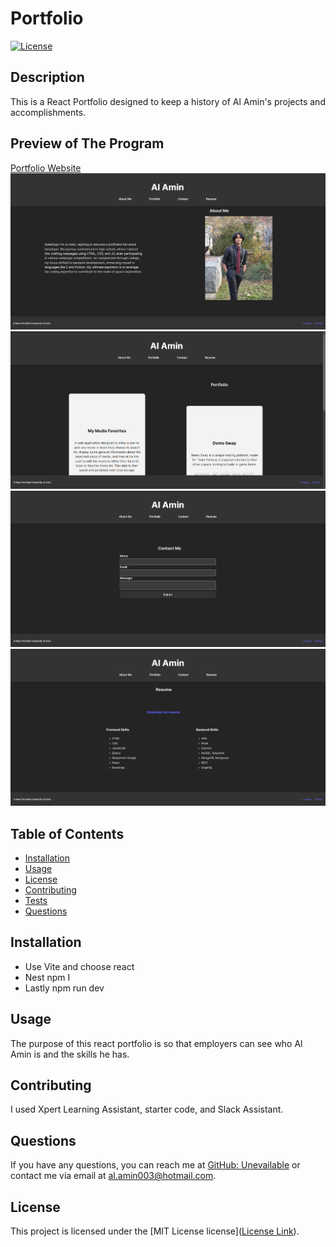 # Portfolio
[![License](https://img.shields.io/badge/license-MIT%20License-brightgreen)](https://opensource.org/licenses/MIT)


## Description
This is a React Portfolio designed to keep a history of Al Amin's projects and accomplishments.

## Preview of The Program
[Portfolio Website](https://book-library-fe.netlify.app)
![Preview of the Website](./vite-project/public/1a.PNG)
![Preview of the Website](./vite-project/public/2a.PNG)
![Preview of the Website](./vite-project/public/3a.PNG)
![Preview of the Website](./vite-project/public/4a.PNG)

## Table of Contents
- [Installation](#installation)
- [Usage](#usage)
- [License](#license)
- [Contributing](#contributing)
- [Tests](#tests)
- [Questions](#questions)

## Installation
* Use Vite and choose react
* Nest npm I
* Lastly npm run dev

## Usage
The purpose of this react portfolio is so that employers can see who Al Amin is and the skills he has. 

## Contributing
I used Xpert Learning Assistant, starter code, and Slack Assistant. 

## Questions
If you have any questions, you can reach me at [GitHub: Unevailable](https://github.com/Unevailable) or contact me via email at al.amin003@hotmail.com.

## License
This project is licensed under the [MIT License license]([License Link](https://opensource.org/licenses/mit)).
